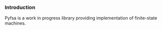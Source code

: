 ### Introduction ###

Pyfsa is a work in progress library providing implementation of finite-state machines.
